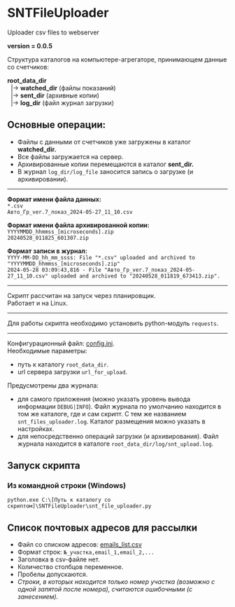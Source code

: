 # SNTFileUploader
Uploader csv files to webserver

**version = 0.0.5**

Структура каталогов на компьютере-агрегаторе, принимающем данные со счетчиков:  

**root_data_dir**  
&nbsp;&nbsp;|-> **watched_dir**  (файлы показаний)  
&nbsp;&nbsp;|-> **sent_dir**  (архивные копии)  
&nbsp;&nbsp;|-> **log_dir** (файл журнал загрузки)    

## Основные операции:
- Файлы с данными от счетчиков уже загружены в каталог **watched_dir.**
- Все файлы загружается на сервер.
- Архивированные копии перемещаются в каталог **sent_dir.**  
- В журнал `log_dir/log_file` заносится запись о загрузке (и архивировании).  

***  

**Формат имени файла данных:**  
`*.csv`  
`Авто_Гр_ver.7_показ_2024-05-27_11_10.csv`

**Формат имени файла архивированной копии:**  
`YYYYMMDD_hhmmss_[microseconds].zip`  
`20240528_011825_601307.zip`


**Формат записи в журнал:**  
`YYYY-MM-DD_hh_mm_ssss: File "*.csv" uploaded and archived to "YYYYMMDD_hhmmss_[microseconds].zip"`  
`2024-05-28 03:09:43,816 - File "Авто_Гр_ver.7_показ_2024-05-27_11_10.csv" uploaded and archived to "20240528_011819_673413.zip".`

***

Скрипт рассчитан на запуск через планировщик.  
Работает и на Linux.

***
Для работы скрипта необходимо установить python-модуль `requests`.

***
Конфигурационный файл: [config.ini](emails_list.csv).  
Необходимые параметры: 
- путь к каталогу `root_data_dir`.  
- url сервера загрузки `url_for_upload`.

Предусмотрены два журнала: 
- для самого приложения (можно указать уровень вывода информации `DEBUG|INFO`). Файл журнала по умолчанию находится в том же каталоге, где и сам скрипт. С тем же названием `snt_files_uploader.log`. Каталог размещения можно указать в настройках.
- для непосредственно операций загрузки (и архивирования). Файл журнала находится в каталоге `root_data_dir/log/snt_upload.log`.
 
## Запуск скрипта
### Из командной строки (Windows)
`python.exe C:\[Путь к каталогу со скриптом]\SNTFileUploader\snt_file_uploader.py`

## Список почтовых адресов для рассылки
* Файл со списком адресов: [emails_list.csv](emails_list.csv)  
* Формат cтрок: `№_участка,email_1,email_2,...`  
* Заголовка в csv-файле нет.  
* Количество столбцов переменное.
* Пробелы допускаются.    
* _Строки, в которых находится только номер участка (возможно с одной запятой после номера), считаются ошибочными (с занесением)._ 